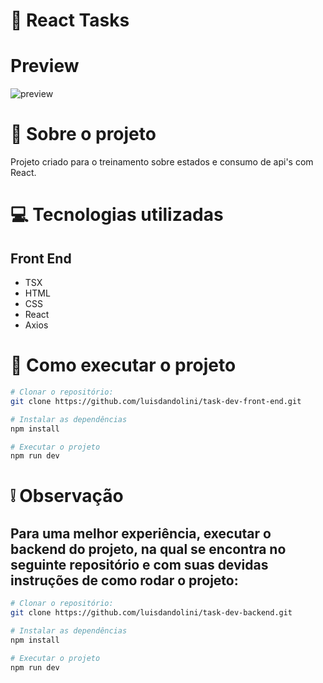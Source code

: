# :checkered_flag: React Tasks

# Preview

![preview](https://i.ibb.co/NnjFJpb/Captura-de-Tela-2024-03-24-a-s-22-15-24.png)

# :open_book: Sobre o projeto 

Projeto criado para o treinamento sobre estados e consumo de api's com React.

# :computer: Tecnologias utilizadas 
## Front End
- TSX
- HTML
- CSS
- React
- Axios

# :runner: Como executar o projeto

```bash
# Clonar o repositório:
git clone https://github.com/luisdandolini/task-dev-front-end.git

# Instalar as dependências
npm install

# Executar o projeto
npm run dev
```
# ❕ Observação
## Para uma melhor experiência, executar o backend do projeto, na qual se encontra no seguinte repositório e com suas devidas instruções de como rodar o projeto: 
```bash
# Clonar o repositório:
git clone https://github.com/luisdandolini/task-dev-backend.git

# Instalar as dependências
npm install

# Executar o projeto
npm run dev
```
